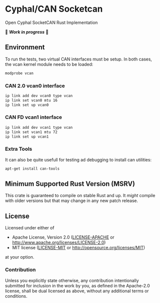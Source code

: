 # Cyphal/CAN Socketcan

Open Cyphal SocketCAN Rust Implementation

🚧 ***Work in progress*** 🚧

## Environment

To run the tests, two virtual CAN interfaces must be setup.  In both cases, the vcan kernel module needs to be loaded:

```bash
modprobe vcan
```

### CAN 2.0 vcan0 interface

```bash
ip link add dev vcan0 type vcan
ip link set vcan0 mtu 16
ip link set up vcan0
```

### CAN FD vcan1 interface

```bash
ip link add dev vcan1 type vcan
ip link set vcan1 mtu 72
ip link set up vcan1
```

### Extra Tools

It can also be quite usefull for testing ad debugging to install can utilities:

```bash
apt-get install can-tools
```

## Minimum Supported Rust Version (MSRV)

This crate is guaranteed to compile on stable Rust  and up. It *might*
compile with older versions but that may change in any new patch release.

## License

Licensed under either of

- Apache License, Version 2.0 ([LICENSE-APACHE](LICENSE-APACHE) or
  <http://www.apache.org/licenses/LICENSE-2.0>)
- MIT license ([LICENSE-MIT](LICENSE-MIT) or <http://opensource.org/licenses/MIT>)

at your option.

### Contribution

Unless you explicitly state otherwise, any contribution intentionally submitted
for inclusion in the work by you, as defined in the Apache-2.0 license, shall be
dual licensed as above, without any additional terms or conditions.
